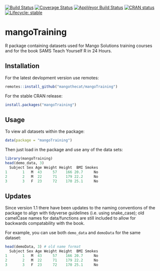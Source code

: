 
<!-- badges: start -->
[![Build Status](https://travis-ci.org/MangoTheCat/mangoTraining.svg?branch=master)](https://travis-ci.org/mangoTheCat/mangoTraining)
[![Coverage Status](https://codecov.io/gh/MangoTheCat/mangoTraining/branch/master/graph/badge.svg)](https://codecov.io/gh/MangoTheCat/mangoTraining?branch=master)
[![AppVeyor Build Status](https://ci.appveyor.com/api/projects/status/github/KarinaMarks/mangotraining?branch=master&svg=true)](https://ci.appveyor.com/project/KarinaMarks/mangotraining)
[![CRAN status](https://www.r-pkg.org/badges/version/mangoTraining)](https://CRAN.R-project.org/package=mangoTraining)
[![Lifecycle: stable](https://img.shields.io/badge/lifecycle-stable-brightgreen.svg)](https://www.tidyverse.org/lifecycle/#stable)
<!-- badges: end -->


# mangoTraining

R package containing datasets used for Mango Solutions training courses and for the book SAMS Teach Yourself R in 24 Hours. 


## Installation

For the latest devlopment version use remotes:

```r
remotes::install_github("mangothecat/mangoTraining")
```

For the stable CRAN release:

```r
install.packages("mangoTraining")
```

## Usage

To view all datasets within the package:

```r
data(package = "mangoTraining")
```

Then just load in the package and use any of the data sets:


```r
library(mangoTraining)
head(demo_data, 3)
  Subject Sex Age Weight Height  BMI Smokes
1       1   M  43     57    166 20.7     No
2       2   M  22     71    179 22.2     No
3       3   F  23     72    170 25.1     No
```

## Updates

Since version 1.1 there have been updates to the naming conventions of the package to align with tidyverse guidelines (i.e. using
snake_case); old camelCase names for data/functions are still included to allow for backwards compatability with the book.

For example, you can use both `demo_data` and `demoData` for the same dataset:

```r
head(demoData, 3) # old name format
  Subject Sex Age Weight Height  BMI Smokes
1       1   M  43     57    166 20.7     No
2       2   M  22     71    179 22.2     No
3       3   F  23     72    170 25.1     No
```
